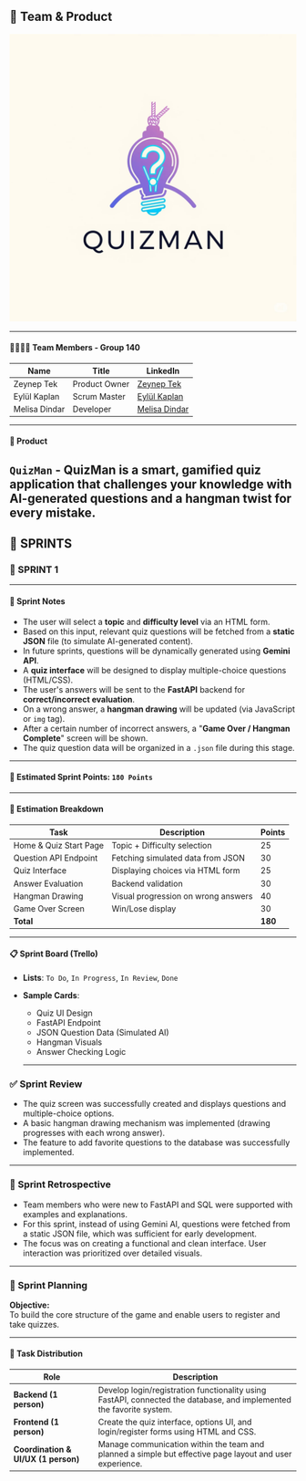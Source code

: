 ## 🧠 Team & Product 

![QuizMan Logo](./assets/logo.jpeg)

---

#### 👨‍👩‍👧‍👦 Team Members - Group 140

| **Name**       | **Title**        | **LinkedIn** |
|----------------|------------------|--------------|
| Zeynep Tek     | Product Owner    | [Zeynep Tek](https://www.linkedin.com/in/zeynep-tek/) |
| Eylül Kaplan   | Scrum Master     | [Eylül Kaplan](https://www.linkedin.com/in/eylulka01/) |
| Melisa Dindar  | Developer        | [Melisa Dindar](http://linkedin.com/in/melisa-dindar-991571246) |

---

#### 🚀 Product

`QuizMan` - QuizMan is a smart, gamified quiz application that challenges your knowledge with AI-generated questions and a hangman twist for every mistake.
---

## 🚀 SPRINTS

### 🏁 SPRINT 1

---

#### 📝 Sprint Notes

- The user will select a **topic** and **difficulty level** via an HTML form.
- Based on this input, relevant quiz questions will be fetched from a **static JSON** file (to simulate AI-generated content).
- In future sprints, questions will be dynamically generated using **Gemini API**.
- A **quiz interface** will be designed to display multiple-choice questions (HTML/CSS).
- The user's answers will be sent to the **FastAPI** backend for **correct/incorrect evaluation**.
- On a wrong answer, a **hangman drawing** will be updated (via JavaScript or `img` tag).
- After a certain number of incorrect answers, a "**Game Over / Hangman Complete**" screen will be shown.
- The quiz question data will be organized in a `.json` file during this stage.

---

#### 🎯 Estimated Sprint Points: `180 Points`

---

#### 🧮 Estimation Breakdown

| Task | Description | Points |
|------|-------------|--------|
| Home & Quiz Start Page | Topic + Difficulty selection | 25 |
| Question API Endpoint | Fetching simulated data from JSON | 30 |
| Quiz Interface | Displaying choices via HTML form | 25 |
| Answer Evaluation | Backend validation | 30 |
| Hangman Drawing | Visual progression on wrong answers | 40 |
| Game Over Screen | Win/Lose display | 30 |
| **Total** |  | **180** |

---

#### 📋 Sprint Board (Trello)

- **Lists**: `To Do`, `In Progress`, `In Review`, `Done`  
- **Sample Cards**:
  - Quiz UI Design  
  - FastAPI Endpoint  
  - JSON Question Data (Simulated AI)  
  - Hangman Visuals  
  - Answer Checking Logic
  
  ---

### ✅ Sprint Review

- The quiz screen was successfully created and displays questions and multiple-choice options.
- A basic hangman drawing mechanism was implemented (drawing progresses with each wrong answer).
- The feature to add favorite questions to the database was successfully implemented.

---

### 🧠 Sprint Retrospective

- Team members who were new to FastAPI and SQL were supported with examples and explanations.
- For this sprint, instead of using Gemini AI, questions were fetched from a static JSON file, which was sufficient for early development.
- The focus was on creating a functional and clean interface. User interaction was prioritized over detailed visuals.

---

### 📅 Sprint Planning

**Objective:**  
To build the core structure of the game and enable users to register and take quizzes.

---

#### 👥 Task Distribution

| Role | Description |
|------|-------------|
| **Backend (1 person)** | Develop login/registration functionality using FastAPI, connected the database, and implemented the favorite system. |
| **Frontend (1 person)** | Create the quiz interface, options UI, and login/register forms using HTML and CSS. |
| **Coordination & UI/UX (1 person)** | Manage communication within the team and planned a simple but effective page layout and user experience. |
